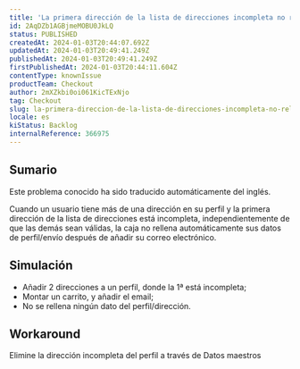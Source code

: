 ```yaml
---
title: 'La primera dirección de la lista de direcciones incompleta no rellena los datos de perfil/envío en el pago'
id: 2AqDZb1AGBjmeMOBU0JkLQ
status: PUBLISHED
createdAt: 2024-01-03T20:44:07.692Z
updatedAt: 2024-01-03T20:49:41.249Z
publishedAt: 2024-01-03T20:49:41.249Z
firstPublishedAt: 2024-01-03T20:44:11.604Z
contentType: knownIssue
productTeam: Checkout
author: 2mXZkbi0oi061KicTExNjo
tag: Checkout
slug: la-primera-direccion-de-la-lista-de-direcciones-incompleta-no-rellena-los-datos-de-perfilenvio-en-el-pago
locale: es
kiStatus: Backlog
internalReference: 366975
---
```


## Sumario

<div class="alert alert-info">
  <p>Este problema conocido ha sido traducido automáticamente del inglés.</p>
</div>


Cuando un usuario tiene más de una dirección en su perfil y la primera dirección de la lista de direcciones está incompleta, independientemente de que las demás sean válidas, la caja no rellena automáticamente sus datos de perfil/envío después de añadir su correo electrónico.


##

## Simulación



- Añadir 2 direcciones a un perfil, donde la 1ª está incompleta;
- Montar un carrito, y añadir el email;
- No se rellena ningún dato del perfil/dirección.



## Workaround


Elimine la dirección incompleta del perfil a través de Datos maestros





